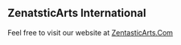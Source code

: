 ## ZenatsticArts International 

Feel free to visit our website at [ZentasticArts.Com](https://zentasticarts.com) 
